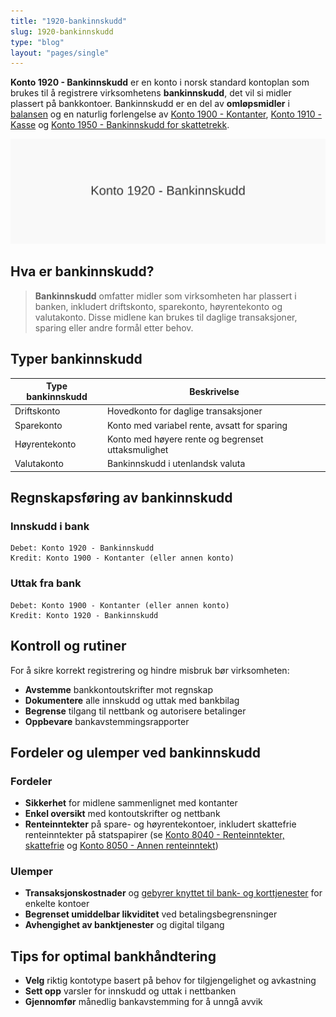 ```yaml
---
title: "1920-bankinnskudd"
slug: 1920-bankinnskudd
type: "blog"
layout: "pages/single"
---
```


**Konto 1920 - Bankinnskudd** er en konto i norsk standard kontoplan som brukes til å registrere virksomhetens **bankinnskudd**, det vil si midler plassert på bankkontoer. Bankinnskudd er en del av **omløpsmidler** i [balansen](/blogs/regnskap/hva-er-balanse "Hva er Balanse?") og en naturlig forlengelse av [Konto 1900 - Kontanter](/blogs/kontoplan/1900-kontanter "Konto 1900 - Kontanter"), [Konto 1910 - Kasse](/blogs/kontoplan/1910-kasse "Konto 1910 - Kasse") og [Konto 1950 - Bankinnskudd for skattetrekk](/blogs/kontoplan/1950-bankinnskudd-for-skattetrekk "Konto 1950 - Bankinnskudd for skattetrekk").

![Illustrasjon av konto 1920 bankinnskudd](1920-bankinnskudd-image.svg)

## Hva er bankinnskudd?

> **Bankinnskudd** omfatter midler som virksomheten har plassert i banken, inkludert driftskonto, sparekonto, høyrentekonto og valutakonto. Disse midlene kan brukes til daglige transaksjoner, sparing eller andre formål etter behov.

## Typer bankinnskudd

| Type bankinnskudd        | Beskrivelse                                        |
|---------------------------|----------------------------------------------------|
| Driftskonto               | Hovedkonto for daglige transaksjoner               |
| Sparekonto                | Konto med variabel rente, avsatt for sparing       |
| Høyrentekonto             | Konto med høyere rente og begrenset uttaksmulighet  |
| Valutakonto               | Bankinnskudd i utenlandsk valuta                   |

## Regnskapsføring av bankinnskudd

### Innskudd i bank

```
Debet: Konto 1920 - Bankinnskudd
Kredit: Konto 1900 - Kontanter (eller annen konto)
```

### Uttak fra bank

```
Debet: Konto 1900 - Kontanter (eller annen konto)
Kredit: Konto 1920 - Bankinnskudd
```

## Kontroll og rutiner

For å sikre korrekt registrering og hindre misbruk bør virksomheten:

* **Avstemme** bankkontoutskrifter mot regnskap
* **Dokumentere** alle innskudd og uttak med bankbilag
* **Begrense** tilgang til nettbank og autorisere betalinger
* **Oppbevare** bankavstemmingsrapporter

## Fordeler og ulemper ved bankinnskudd

### Fordeler

* **Sikkerhet** for midlene sammenlignet med kontanter
* **Enkel oversikt** med kontoutskrifter og nettbank
* **Renteinntekter** på spare- og høyrentekontoer, inkludert skattefrie renteinntekter på statspapirer (se [Konto 8040 - Renteinntekter, skattefrie](/blogs/kontoplan/8040-renteinntekter-skattefrie "Konto 8040 - Renteinntekter, skattefrie: Regnskapsføring av skattefrie renteinntekter") og [Konto 8050 - Annen renteinntekt](/blogs/kontoplan/8050-annen-renteinntekt "Konto 8050 - Annen renteinntekt: Regnskapsføring av annen renteinntekt"))

### Ulemper

* **Transaksjonskostnader** og [gebyrer knyttet til bank- og korttjenester](/blogs/kontoplan/7770-bank-og-kortgebyrer "Konto 7770 - Bank og kortgebyrer") for enkelte kontoer
* **Begrenset umiddelbar likviditet** ved betalingsbegrensninger
* **Avhengighet av banktjenester** og digital tilgang

## Tips for optimal bankhåndtering

* **Velg** riktig kontotype basert på behov for tilgjengelighet og avkastning
* **Sett opp** varsler for innskudd og uttak i nettbanken
* **Gjennomfør** månedlig bankavstemming for å unngå avvik
